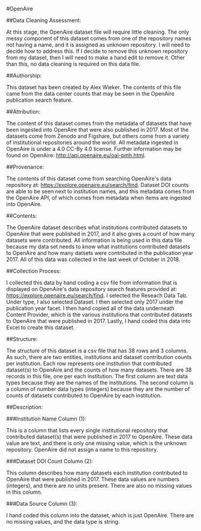 #OpenAire

##Data Cleaning Assessment: 

At this stage, the OpenAire dataset file will require little cleaning. The only messy component of this dataset comes from one of the repository names not having a name, and it is assigned as unknown repository. I will need to decide how to address this. If I decide to remove this unknown repository from my dataset, then I will need to make a hand edit to remove it. Other than this, no data cleaning is required on this data file. 

##Authorship: 

This dataset has been created by Alex Wieker. The contents of this file came from the data center counts that may be seen in the OpenAire publication search feature. 

##Attribution: 

The content of this dataset comes from the metadata of datasets that have been ingested into OpenAire that were also published in 2017. Most of the datasets come from Zenodo and Figshare, but others come from a variety of institutional repositories around the world. All metadata ingested in OpenAire is under a 4.0 CC-By 4.0 license. Further information may be found on OpenAire: http://api.openaire.eu/oai-pmh.html. 

##Provenance: 

The contents of this dataset come from searching OpenAire's data repository at: https://explore.openaire.eu/search/find. Dataset DOI counts are able to be seen next to institution names, and this metadata comes from the OpenAire API, of which comes from metadata when items are ingested into OpenAire. 

##Contents: 

The OpenAire dataset describes what institutions contributed datasets to OpenAire that were published in 2017, and it also gives a count of how many datasets were contributed. All information is being used in this data file because my data set needs to know what institutions contributed datasets to OpenAire and how many datsets were contributed in the publication year 2017. All of this data was collected in the last week of October in 2018. 

##Collection Process: 

I collected this data by hand coding a csv file from information that is displayed on OpenAire's data repository search features provided at: https://explore.openaire.eu/search/find. I selected the Reseach Data Tab. Under type, I also selected Dataset. I then selected only 2017 under the publication year facet. I then hand copied all of the data underneath Content Provider, which is the various institutions that contributed datasets to OpenAire that were published in 2017. Lastly, I hand coded this data into Excel to create this dataset. 
  

##Structure: 

The structure of this dataset is a csv file that has 38 rows and 3 columns. As such, there are two entities, institutions and dataset contribution counts per institution. Each row represents one institution that contributed dataset(s) to OpenAire and the counts of how many datasets. There are 38 records in this file, one per each institution. The first column are text data types because they are the names of the institutions. The second column is a column of number data types (integers) because they are the number of counts of datasets contributed to OpenAire by each institution.

##Description:

###Institution Name Column (1):

This is a column that lists every single institutional repository that contributed dataset(s) that were published in 2017 to OpenAire. These data value are text, and there is only one missing value, which is the unknown repository. OpenAire did not assign a name to this repository. 

###Dataset DOI Count Column (2):

This column describes how many datasets each institution contributed to OpenAire that were published in 2017. These data values are numbers (integers), and there are no units present. There are also no missing values in this column. 

###Data Source Column (3):

I hand coded this column into the dataset, which is just OpenAire. There are no missing values, and the data type is string.


